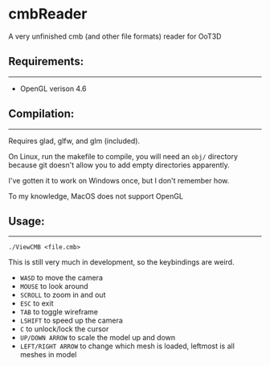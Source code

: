 # cmbReader

A very unfinished cmb (and other file formats) reader for OoT3D

## Requirements:
---

* OpenGL verison 4.6

## Compilation:
---

Requires glad, glfw, and glm (included).

On Linux, run the makefile to compile, you will need an `obj/` directory because git doesn't allow you to add empty directories apparently.

I've gotten it to work on Windows once, but I don't remember how.

To my knowledge, MacOS does not support OpenGL

## Usage:
---

`./ViewCMB <file.cmb>`

This is still very much in development, so the keybindings are weird.

* `WASD` to move the camera
* `MOUSE` to look around
* `SCROLL` to zoom in and out
* `ESC` to exit
* `TAB` to toggle wireframe
* `LSHIFT` to speed up the camera
* `C` to unlock/lock the cursor
* `UP/DOWN ARROW` to scale the model up and down
* `LEFT/RIGHT ARROW` to change which mesh is loaded, leftmost is all meshes in model